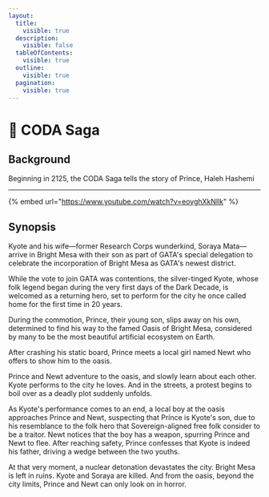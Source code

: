 ```yaml
---
layout:
  title:
    visible: true
  description:
    visible: false
  tableOfContents:
    visible: true
  outline:
    visible: true
  pagination:
    visible: true
---
```


# 📘 CODA Saga

## Background

Beginning in 2125, the CODA Saga tells the story of Prince, Haleh Hashemi

***

{% embed url="https://www.youtube.com/watch?v=eoyghXkNllk" %}

## Synopsis

Kyote and his wife—former Research Corps wunderkind, Soraya Mata—arrive in Bright Mesa with their son as part of GATA's special delegation to celebrate the incorporation of Bright Mesa as GATA's newest district.

While the vote to join GATA was contentions, the silver-tinged Kyote, whose folk legend began during the very first days of the Dark Decade, is welcomed as a returning hero, set to perform for the city he once called home for the first time in 20 years.

During the commotion, Prince, their young son, slips away on his own, determined to find his way to the famed Oasis of Bright Mesa, considered by many to be the most beautiful artificial ecosystem on Earth.

After crashing his static board, Prince meets a local girl named Newt who offers to show him to the oasis.

Prince and Newt adventure to the oasis, and slowly learn about each other. Kyote performs to the city he loves. And in the streets, a protest begins to boil over as a deadly plot suddenly unfolds.&#x20;

As Kyote's performance comes to an end, a local boy at the oasis approaches Prince and Newt, suspecting that Prince is Kyote's son, due to his resemblance to the folk hero that Sovereign-aligned free folk consider to be a traitor. Newt notices that the boy has a weapon, spurring Prince and Newt to flee. After reaching safety, Prince confesses that Kyote is indeed his father, driving a wedge between the two youths.

At that very moment, a nuclear detonation devastates the city. Bright Mesa is left in ruins. Kyote and Soraya are killed. And from the oasis, beyond the city limits, Prince and Newt can only look on in horror.
